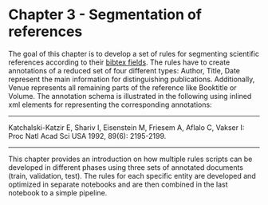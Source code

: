 # Chapter 3 - Segmentation of references

The goal of this chapter is to develop a set of rules for segmenting scientific references
according to their [bibtex fields](https://en.wikipedia.org/wiki/BibTeX#Field_types).
The rules have to create annotations of a reduced set of four different types: Author, Title,
Date represent the main information for distinguishing publications. Additionally, Venue
represents all remaining parts of the reference like Booktitle or Volume. The annotation schema
is illustrated in the following using inlined xml elements for representing the corresponding
annotations:

---

<author>Katchalski-Katzir E, Shariv I, Eisenstein M, Friesem A, Aflalo C, 
Vakser I:</author> <title>Molecular surface recognition: determination 
of geometric fit between proteins and their ligands by correlation 
techniques.</title> <venue>Proc Natl Acad Sci USA</venue> <date>1992,
</date> <venue>89(6): 2195-2199.</venue>

---

This chapter provides an introduction on how multiple rules scripts can be developed in different phases 
using three sets of annotated documents (train, validation, test). The rules for each specific entity are 
developed and optimized in separate notebooks and are then combined in the last notebook to a simple pipeline.